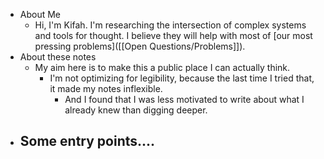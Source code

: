 - About Me
	- Hi, I'm Kifah. I'm researching the intersection of complex systems and tools for thought. I believe they will help with most of [our most pressing problems]([[Open Questions/Problems]]).
- About these notes
	- My aim here is to make this a public place I can actually think.
		- I'm not optimizing for legibility, because the last time I tried that, it made my notes inflexible.
			- And I found that I was less motivated to write about what I already knew than digging deeper.
- Some entry points....
	-